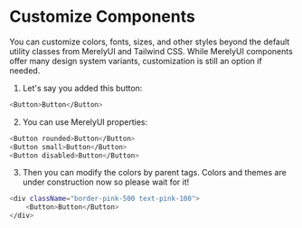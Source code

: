 # Customize Components

You can customize colors, fonts, sizes, and other styles beyond the default utility classes from MerelyUI and Tailwind CSS. While MerelyUI components offer many design system variants, customization is still an option if needed.

1. Let's say you added this button:
```bash
<Button>Button</Button>
```

2. You can use MerelyUI properties:
```bash
<Button rounded>Button</Button>
<Button small>Button</Button>
<Button disabled>Button</Button>
```

3. Then you can modify the colors by parent tags. Colors and themes are under construction now so please wait for it!

```bash
<div className="border-pink-500 text-pink-100">
    <Button>Button</Button>
</div>
```
